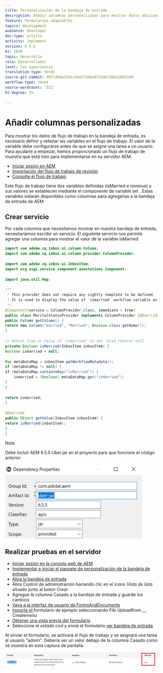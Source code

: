 ```yaml
---
title: Personalización de la bandeja de entrada
description: Añadir columnas personalizadas para mostrar datos adicionales del flujo de trabajo
feature: Formularios adaptables
topics: development
audience: developer
doc-type: article
activity: implement
version: 6.5.5
kt: 5830
topic: Desarrollo
role: Desarrollador
level: Con experiencia
translation-type: tm+mt
source-git-commit: d9714b9a291ec3ee5f3dba9723de72bb120d2149
workflow-type: tm+mt
source-wordcount: '311'
ht-degree: 3%

---
```



# Añadir columnas personalizadas

Para mostrar los datos de flujo de trabajo en la bandeja de entrada, es necesario definir y rellenar las variables en el flujo de trabajo. El valor de la variable debe configurarse antes de que se asigne una tarea a un usuario. Para ayudarle a empezar, hemos proporcionado un flujo de trabajo de muestra que está listo para implementarse en su servidor AEM.

* [Iniciar sesión en AEM](http://localhost:4502/crx/de/index.jsp)
* [Importación del flujo de trabajo de revisión](assets/review-workflow.zip)
* [Consulte el flujo de trabajo](http://localhost:4502/editor.html/conf/global/settings/workflow/models/reviewworkflow.html)

Este flujo de trabajo tiene dos variables definidas (isMarried e revenue) y sus valores se establecen mediante el componente de variable set . Estas variables estarán disponibles como columnas para agregarlas a la bandeja de entrada de AEM

## Crear servicio

Por cada columna que necesitamos mostrar en nuestra bandeja de entrada, necesitaríamos escribir un servicio. El siguiente servicio nos permite agregar una columna para mostrar el valor de la variable isMarried

```java
import com.adobe.cq.inbox.ui.column.Column;
import com.adobe.cq.inbox.ui.column.provider.ColumnProvider;

import com.adobe.cq.inbox.ui.InboxItem;
import org.osgi.service.component.annotations.Component;

import java.util.Map;

/**
 * This provider does not require any sightly template to be defined.
 * It is used to display the value of 'ismarried' workflow variable as a column in inbox
 */
@Component(service = ColumnProvider.class, immediate = true)
public class MaritalStatusProvider implements ColumnProvider {@Override
public Column getColumn() {
return new Column("married", "Married", Boolean.class.getName());
}

// Return True or False if 'ismarried' is set. Else returns null
private Boolean isMarried(InboxItem inboxItem) {
Boolean ismarried = null;

Map metaDataMap = inboxItem.getWorkflowMetadata();
if (metaDataMap != null) {
if (metaDataMap.containsKey("isMarried")) {
    ismarried = (Boolean) metaDataMap.get("isMarried");
}
}

return ismarried;
}

@Override
public Object getValue(InboxItem inboxItem) {
return isMarried(inboxItem);
}
}
```

>[!NOTE]
>
>Debe incluir AEM 6.5.5 Uber.jar en el proyecto para que funcione el código anterior

![uber-jar](assets/uber-jar.PNG)

## Realizar pruebas en el servidor

* [Iniciar sesión en la consola web de AEM](http://localhost:4502/system/console/bundles)
* [Implementar e iniciar el paquete de personalización de la bandeja de entrada](assets/inboxcustomization.inboxcustomization.core-1.0-SNAPSHOT.jar)
* [Abra la bandeja de entrada](http://localhost:4502/aem/inbox)
* Abra Control de administración haciendo clic en el icono _Vista de lista_ situado junto al botón _Crear_
* Agregue la columna Casado a la bandeja de entrada y guarde los cambios
* [Vaya a la interfaz de usuario de FormsAndDocuments](http://localhost:4502/aem/forms.html/content/dam/formsanddocuments)
* [Importe el ](assets/snap-form.zip) formulario de ejemplo seleccionando  _File_ Uploadfrom  __ Createmenu
* [Obtener una vista previa del formulario](http://localhost:4502/content/dam/formsanddocuments/snapform/jcr:content?wcmmode=disabled)
* Seleccione el _estado civil_ y envíe el formulario
   [ver bandeja de entrada](http://localhost:4502/aem/inbox)

Al enviar el formulario, se activará el flujo de trabajo y se asignará una tarea al usuario &quot;admin&quot;. Debería ver un valor debajo de la columna Casado como se muestra en esta captura de pantalla.

![mary-column](assets/married-column.PNG)
